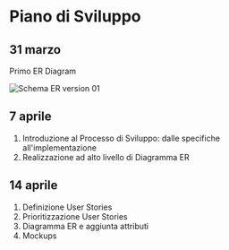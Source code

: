 Piano di Sviluppo
====

31 marzo
---

Primo ER Diagram

![Schema ER version 01](https://raw.githubusercontent.com/ict4g/ror-mariecurie-2016/98fa0c8bb0bfa3c651a7b049d2f7b94e104c85e3/project/specs/schema/schema_v01.png)


7 aprile
---

1. Introduzione al Processo di Sviluppo: dalle specifiche all'implementazione
2. Realizzazione ad alto livello di Diagramma ER

14 aprile
---

1. Definizione User Stories
2. Prioritizzazione User Stories
3. Diagramma ER e aggiunta attributi
4. Mockups
